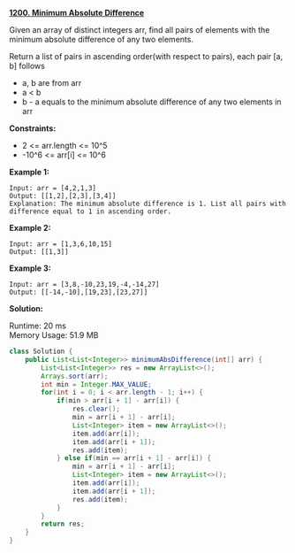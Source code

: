 **[1200. Minimum Absolute Difference](https://leetcode.com/problems/minimum-absolute-difference/)**

Given an array of distinct integers arr, find all pairs of elements with the minimum absolute difference of any two elements. 

Return a list of pairs in ascending order(with respect to pairs), each pair [a, b] follows

* a, b are from arr
* a < b
* b - a equals to the minimum absolute difference of any two elements in arr

**Constraints:**

* 2 <= arr.length <= 10^5
* -10^6 <= arr[i] <= 10^6

**Example 1:**

```
Input: arr = [4,2,1,3]
Output: [[1,2],[2,3],[3,4]]
Explanation: The minimum absolute difference is 1. List all pairs with difference equal to 1 in ascending order.
```

**Example 2:**

```
Input: arr = [1,3,6,10,15]
Output: [[1,3]]
```

**Example 3:**

```
Input: arr = [3,8,-10,23,19,-4,-14,27]
Output: [[-14,-10],[19,23],[23,27]]
```

**Solution:**

Runtime: 20 ms<br/>
Memory Usage: 51.9 MB

```java
class Solution {
    public List<List<Integer>> minimumAbsDifference(int[] arr) {
        List<List<Integer>> res = new ArrayList<>();
        Arrays.sort(arr);
        int min = Integer.MAX_VALUE;
        for(int i = 0; i < arr.length - 1; i++) {            
            if(min > arr[i + 1] - arr[i]) {
                res.clear();
                min = arr[i + 1] - arr[i];
                List<Integer> item = new ArrayList<>();
                item.add(arr[i]);
                item.add(arr[i + 1]);                    
                res.add(item);
            } else if(min == arr[i + 1] - arr[i]) {
                min = arr[i + 1] - arr[i];
                List<Integer> item = new ArrayList<>();
                item.add(arr[i]);
                item.add(arr[i + 1]);                    
                res.add(item);
            }            
        }
        return res;
    }
}
```
